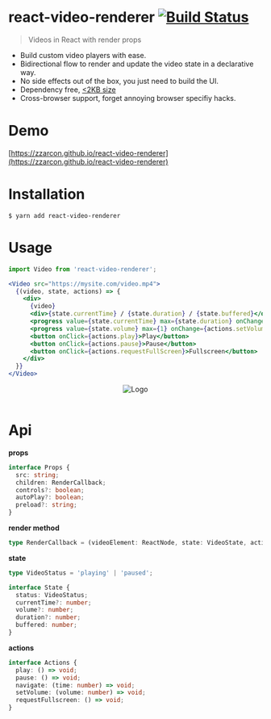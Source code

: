 # react-video-renderer [![Build Status](https://travis-ci.org/zzarcon/react-video-renderer.svg?branch=master)](https://travis-ci.org/zzarcon/react-video-renderer)
> Videos in React with render props

* Build custom video players with ease.
* Bidirectional flow to render and update the video state in a declarative way.
* No side effects out of the box, you just need to build the UI.
* Dependency free, [<2KB size](https://bundlephobia.com/result?p=react-video-renderer)
* Cross-browser support, forget annoying browser specifiy hacks.

# Demo

[https://zzarcon.github.io/react-video-renderer](https://zzarcon.github.io/react-video-renderer)

# Installation

```
$ yarn add react-video-renderer
```

# Usage
```jsx
import Video from 'react-video-renderer';

<Video src="https://mysite.com/video.mp4">
  {(video, state, actions) => {
    <div>
      {video}
      <div>{state.currentTime} / {state.duration} / {state.buffered}</div>
      <progress value={state.currentTime} max={state.duration} onChange={actions.navigate} />
      <progress value={state.volume} max={1} onChange={actions.setVolume} />
      <button onClick={actions.play}>Play</button>
      <button onClick={actions.pause}>Pause</button>
      <button onClick={actions.requestFullScreen}>Fullscreen</button>
    </div>
  }}
</Video>
```

<div align="center">
  <img src="example/video-renderer-flow.png" alt="Logo" >
  <br><br>
</div>

# Api

**props**

```typescript
interface Props {
  src: string;
  children: RenderCallback;
  controls?: boolean;
  autoPlay?: boolean;
  preload?: string;
}
```

**render method**

```typescript
type RenderCallback = (videoElement: ReactNode, state: VideoState, actions: VideoActions) => ReactNode;
```

**state**

```typescript
type VideoStatus = 'playing' | 'paused';

interface State {
  status: VideoStatus;
  currentTime?: number;
  volume?: number;
  duration?: number;
  buffered: number;
}
```

**actions**

```typescript
interface Actions {
  play: () => void;
  pause: () => void;
  navigate: (time: number) => void;
  setVolume: (volume: number) => void;
  requestFullscreen: () => void;
}
```